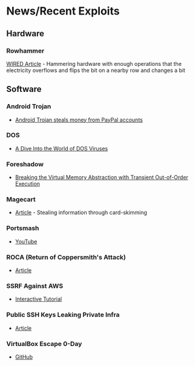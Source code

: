 # News/Recent Exploits

## Hardware

### Rowhammer
[WIRED Article](https://www.wired.com/story/rowhammer-ecc-memory-data-hack/) - Hammering hardware with enough operations that the electricity overflows and flips the bit on a nearby row and changes a bit

## Software

### Android Trojan
- [Android Trojan steals money from PayPal accounts](https://www.welivesecurity.com/2018/12/11/android-trojan-steals-money-paypal-accounts-2fa/)

### DOS
- [A Dive Into the World of DOS Viruses](https://blog.benjojo.co.uk/post/dive-into-the-world-of-dos-viruses)

### Foreshadow
- [Breaking the Virtual Memory Abstraction with Transient Out-of-Order Execution](https://foreshadowattack.eu/)

### Magecart
- [Article](https://www.theregister.co.uk/2018/10/09/magecart_payment_card_malware/) - Stealing information through card-skimming

### Portsmash
- [YouTube](https://youtu.be/k6PzjGwyKuY)

### ROCA (Return of Coppersmith's Attack)
- [Article](https://bitsdeep.com/posts/analysis-of-the-roca-vulnerability/)

### SSRF Against AWS
- [Interactive Tutorial](https://application.security/)

### Public SSH Keys Leaking Private Infra
- [Article](https://rushter.com/blog/public-ssh-keys/)

### VirtualBox Escape 0-Day
- [GitHub](https://www.reddit.com/r/netsec/comments/9uuvk2/virtualbox_escape_0day/)
